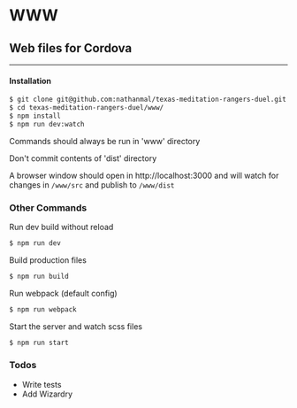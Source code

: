 # WWW

## Web files for Cordova 

-----

#### Installation

```sh
$ git clone git@github.com:nathanmal/texas-meditation-rangers-duel.git
$ cd texas-meditation-rangers-duel/www/
$ npm install
$ npm run dev:watch
```

Commands should always be run in 'www' directory

Don't commit contents of 'dist' directory

A browser window should open in http://localhost:3000 and will watch for changes in `/www/src` and publish to `/www/dist`

### Other Commands
Run dev build without reload
```sh
$ npm run dev
```

Build production files
```sh
$ npm run build
```

Run webpack (default config)
```sh
$ npm run webpack
```

Start the server and watch scss files
```sh
$ npm run start
```


### Todos

 - Write tests
 - Add Wizardry

